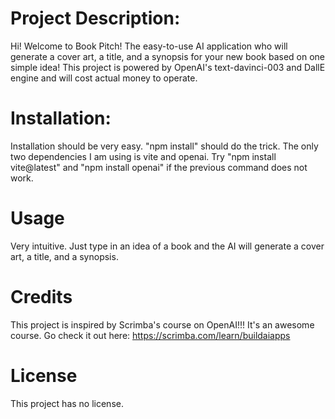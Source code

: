 # Project Description:

Hi! Welcome to Book Pitch! The easy-to-use AI application who will generate a cover art, a title, and a synopsis for your new book based on one simple idea!
This project is powered by OpenAI's text-davinci-003 and DallE engine and will cost actual money to operate.

# Installation:

Installation should be very easy. "npm install" should do the trick. The only two dependencies I am using is vite and openai. Try "npm install vite@latest" and "npm install openai"
if the previous command does not work.

# Usage

Very intuitive. Just type in an idea of a book and the AI will generate a cover art, a title, and a synopsis.

# Credits

This project is inspired by Scrimba's course on OpenAI!!! It's an awesome course. Go check it out here: https://scrimba.com/learn/buildaiapps

# License

This project has no license.
